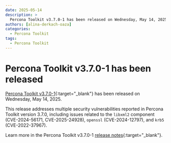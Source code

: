 ```yaml
---
date: 2025-05-14
description: >
  Percona Toolkit v3.7.0-1 has been released on Wednesday, May 14, 2025.
authors: [alina-derkach-oaza]
categories:
  - Percona Toolkit
tags:
  - Percona Toolkit
---
```


# Percona Toolkit v3.7.0-1 has been released

<!-- more -->

[Percona Toolkit v3.7.0-1](https://docs.percona.com/percona-toolkit/){:target="_blank"} has been released on  Wednesday, May 14, 2025.

This release addresses multiple security vulnerabilities reported in Percona Toolkit version 3.7.0, including issues related to the `libxml2` component (CVE-2024-56171, CVE-2025-24928), `openssl` (CVE-2024-12797), and `krb5` (CVE-2022-37967).

Learn more in the Percona Toolkit v3.7.0-1 [release notes](https://docs.percona.com/percona-toolkit/release_notes.html#v3-7-0-1-released-2025-05-14){:target="_blank"}.
